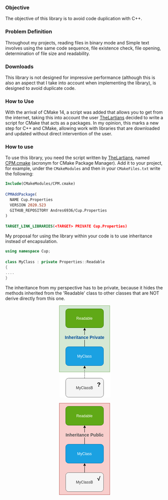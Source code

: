 ### Objective
The objective of this library is to avoid code duplication with C++.

### Problem Definition
Throughout my projects, reading files in binary mode and
Simple text involves using the same code sequence, 
file existence check, file opening, determination
of file size and readability.

### Downloads
This library is not designed for impressive performance 
(although this is also an aspect that I take into account 
when implementing the library), is designed to avoid duplicate code.

### How to Use
With the arrival of CMake 14, a script was added that allows you to get
from the internet, taking this into account the user [TheLartians](https://github.com/TheLartians)
decided to write a script for CMake that acts as a
packages. In my opinion, this marks a new step for C++ and CMake, allowing
work with libraries that are downloaded and updated without direct intervention
of the user.

### How to use
To use this library, you need the script written by [TheLartians](https://github.com/TheLartians),
named [CPM.cmake](https://github.com/TheLartians/CPM.cmake) (acronym for CMake
Package Manager). Add it to your project, for example, under the
`CMakeModules` and then in your `CMakeFiles.txt` write the following:

```cmake
Include(CMakeModules/CPM.cmake)

CPMAddPackage(
  NAME Cup.Properties
  VERSION 2020.523
  GITHUB_REPOSITORY Andres6936/Cup.Properties
)
 
TARGET_LINK_LIBRARIES(<TARGET> PRIVATE Cup.Properties)
```

My proposal for using the library within your code is to use 
inheritance instead of encapsulation.

```cxx
using namespace Cup;

class MyClass : private Properties::Readable
{
....
}
```

The inheritance from my perspective has to be private, because it hides 
the methods inherited from the 'Readable' class to other classes that are NOT
derive directly from this one.

<p align="center">
    <img src="Documentation/Inheritance Good.png" alt="Good"/>
</p>

<p align="center">
    <img src="Documentation/Inheritance Bad.png" alt="Bad"/>
</p>

